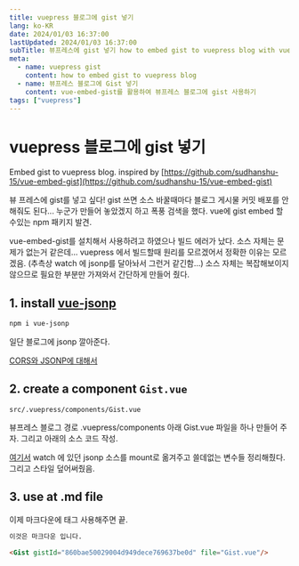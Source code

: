 ```yaml
---
title: vuepress 블로그에 gist 넣기
lang: ko-KR
date: 2024/01/03 16:37:00
lastUpdated: 2024/01/03 16:37:00
subTitle: 뷰프레스에 gist 넣기 how to embed gist to vuepress blog with vue-jsonp. inspired by https://github.com/sudhanshu-15/vue-embed-gist vue-embed-gist를 사용하려고 하였으나 빌드 에러가 났다. 소스 자체는 문제가 없는거 같은데... vuepress 에서 빌드할때 원리를 모르겠어서 정확한 이유는 모르겠음. (추측상 watch 에 jsonp를 달아놔서 그런거 같긴함...) 소스 자체는 복잡해보이지 않으므로 필요한 부분만 가져와서 간단하게 만들어 줬다.
meta:
  - name: vuepress gist
    content: how to embed gist to vuepress blog
  - name: 뷰프레스 블로그에 Gist 넣기
    content: vue-embed-gist를 활용하여 뷰프레스 블로그에 gist 사용하기
tags: ["vuepress"]
---
```


# vuepress 블로그에 gist 넣기

Embed gist to vuepress blog. inspired by [https://github.com/sudhanshu-15/vue-embed-gist](https://github.com/sudhanshu-15/vue-embed-gist)

뷰 프레스에 gist를 넣고 싶다! gist 쓰면 소스 바꿀때마다 블로그 게시물 커밋 배포를 안해줘도 된다... 
누군가 만들어 놓았겠지 하고 폭풍 검색을 했다. 
vue에 gist embed 할수있는 npm 패키지 발견. 

vue-embed-gist를 설치해서 사용하려고 하였으나 빌드 에러가 났다. 소스 자체는 문제가 없는거 같은데... vuepress 에서 빌드할때 원리를 모르겠어서 정확한 이유는 모르겠음. (추측상 watch 에 jsonp를 달아놔서 그런거 같긴함...) 소스 자체는 복잡해보이지 않으므로 필요한 부분만 가져와서 간단하게 만들어 줬다.

## 1. install [vue-jsonp](https://www.npmjs.com/package/vue-jsonp)

```sh
npm i vue-jsonp
```

일단 블로그에 jsonp 깔아준다.  

[CORS와 JSONP에 대해서](https://simsimjae.medium.com/cors%EC%99%80-jsonp%EC%97%90-%EB%8C%80%ED%95%B4%EC%84%9C-aa3ec0456e97)

## 2. create a component `Gist.vue`

`src/.vuepress/components/Gist.vue`

뷰프레스 블로그 경로 .vuepress/components 아래 Gist.vue 파일을 하나 만들어 주자. 그리고 아래의 소스 코드 작성.

[여기서](https://github.com/sudhanshu-15/vue-embed-gist/blob/master/src/components/VueGist.vue) watch 에 있던 jsonp 소스를 mount로 옮겨주고 쓸데없는 변수들 정리해줬다. 그리고 스타일 덮어써줬음.

<Gist gistId="860bae50029004d949dece769637be0d" file="Gist.vue"/>

## 3. use at .md file

이제 마크다운에 태그 사용해주면 끝.

```md
이것은 마크다운 입니다.

<Gist gistId="860bae50029004d949dece769637be0d" file="Gist.vue"/>
```

